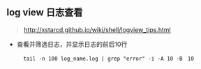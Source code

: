 ## log view 日志查看
> http://xstarcd.github.io/wiki/shell/logview_tips.html

- 查看并筛选日志，并显示日志的前后10行

		tail -n 100 log_name.log | grep "error" -i -A 10 -B　10